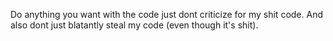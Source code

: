 Do anything you want with the code just dont criticize for my shit code. And also dont just blatantly steal my code (even though it's shit).
